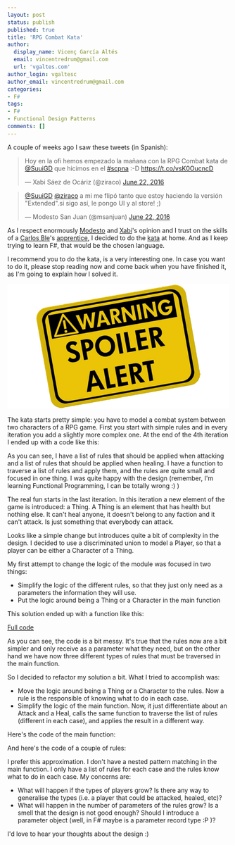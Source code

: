 ```yaml
---
layout: post
status: publish
published: true
title: 'RPG Combat Kata'
author:
  display_name: Vicenç García Altés
  email: vincentredrum@gmail.com
  url: 'vgaltes.com'
author_login: vgaltesc
author_email: vincentredrum@gmail.com
categories:
- F#
tags:
- F#
- Functional Design Patterns
comments: []
---
```


A couple of weeks ago I saw these tweets (in Spanish):

<blockquote class="twitter-tweet" data-lang="en"><p lang="es" dir="ltr">Hoy en la ofi hemos empezado la mañana con la RPG Combat kata de <a href="https://twitter.com/SuuiGD">@SuuiGD</a> que hicimos en el <a href="https://twitter.com/hashtag/scpna?src=hash">#scpna</a> :-D <a href="https://t.co/vsK0OucncD">https://t.co/vsK0OucncD</a></p>&mdash; Xabi Sáez de Ocáriz (@ziraco) <a href="https://twitter.com/ziraco/status/745540286441349125">June 22, 2016</a></blockquote>
<script async src="//platform.twitter.com/widgets.js" charset="utf-8"></script>

<blockquote class="twitter-tweet" data-lang="en"><p lang="es" dir="ltr"><a href="https://twitter.com/SuuiGD">@SuuiGD</a> <a href="https://twitter.com/ziraco">@ziraco</a> a mi me flipó tanto que estoy haciendo la versión &quot;Extended&quot;.si sigo así, le pongo UI y al store! ;)</p>&mdash; Modesto San Juan (@msanjuan) <a href="https://twitter.com/msanjuan/status/745640741737758720">June 22, 2016</a></blockquote>
<script async src="//platform.twitter.com/widgets.js" charset="utf-8"></script>

As I respect enormously [Modesto](https://twitter.com/msanjuan) and [Xabi](https://twitter.com/ziraco)'s opinion and I trust on the skills of a [Carlos Ble](https://twitter.com/carlosble)'s [apprentice](https://twitter.com/SuuiGD), I decided to do the [kata](http://www.slideshare.net/DanielOjedaLoisel/rpg-combat-kata) at home. And as I keep trying to learn F#, that would be the chosen language.

I recommend you to do the kata, is a very interesting one. In case you want to do it, please stop reading now and come back when you have finished it, as I'm going to explain how I solved it.

![Spoiler alert](images/Spoiler-Alert.jpg)

The kata starts pretty simple: you have to  model a combat system between two characters of a RPG game. First you start with simple rules and in every iteration you add a slightly more complex one. At the end of the 4th iteration I ended up with a code like this:

<script src="https://gist.github.com/vgaltes/c7050947af0670cef422d19861689417.js"></script>

As you can see, I have a list of rules that should be applied when attacking and a list of rules that should be applied when healing. I have a function to traverse a list of rules and apply them, and the rules are quite small and focused in one thing. I was quite happy with the design (remember, I'm learning Functional Programming, I can be totally wrong :) )

The real fun starts in the last iteration. In this iteration a new element of the game is introduced: a Thing. A Thing is an element that has health but nothing else. It can't heal anyone, it doesn't belong to any faction and it can't attack. Is just something that everybody can attack.

Looks like a simple change but introduces quite a bit of complexity in the design. I decided to use a discriminated union to model a Player, so that a player can be either a Character of a Thing.

<script src="https://gist.github.com/vgaltes/4ad26d3232862407cb1d23f746bd87b6.js"></script>

My first attempt to change the logic of the module was focused in two things:
 - Simplify the logic of the different rules, so that they just only need as a parameters the information they will use.
 - Put the logic around being a Thing or a Character in the main function

This solution ended up with a function like this:

<script src="https://gist.github.com/vgaltes/a64c9e36fcc21ea19800fe90dd406eb6.js"></script>

[Full code](https://github.com/vgaltes/RPGCombatKata/blob/190f10282367e2a13375f00b684e251c7287b2f7/RPGCombatKata/Combat.fs)

As you can see, the code is a bit messy. It's true that the rules now are a bit simpler and only receive as a parameter what they need, but on the other hand we have now three different types of rules that must be traversed in the main function.

So I decided to refactor my solution a bit. What I tried to accomplish was:
 - Move the logic around being a Thing or a Character to the rules. Now a rule is the responsible of knowing what to do in each case.
 - Simplify the logic of the main function. Now, it just differentiate about an Attack and a Heal, calls the same function to traverse the list of rules (different in each case), and applies the result in a different way.

Here's the code of the main function:

<script src="https://gist.github.com/vgaltes/e3d52f6638d5250e28f513405e6b0448.js"></script>

And here's the code of a couple of rules:

<script src="https://gist.github.com/vgaltes/ee3b6f8b510aa50baefae2af7234c073.js"></script>

I prefer this approximation. I don't have a nested pattern matching in the main function. I only have a list of rules for each case and the rules know what to do in each case. My concerns are:
 - What will happen if the types of players grow? Is there any way to generalise the types (i.e. a player that could be attacked, healed, etc)?
 - What will happen in the number of parameters of the rules grow? Is a smell that the design is not good enough? Should I introduce a parameter object (well, in F# maybe is a parameter record type :P )?

I'd love to hear your thoughts about the design :)